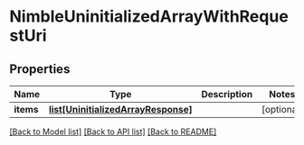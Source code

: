 # NimbleUninitializedArrayWithRequestUri

## Properties
Name | Type | Description | Notes
------------ | ------------- | ------------- | -------------
**items** | [**list[UninitializedArrayResponse]**](UninitializedArrayResponse.md) |  | [optional] 

[[Back to Model list]](../README.md#documentation-for-models) [[Back to API list]](../README.md#documentation-for-api-endpoints) [[Back to README]](../README.md)


